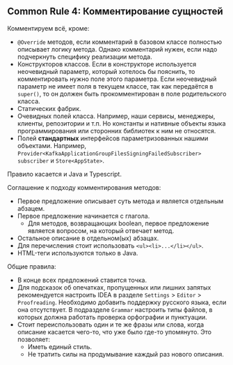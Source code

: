 ## Common Rule 4: Комментирование сущностей

Комментируем всё, кроме:
- `@Override` методов, если комментарий в базовом классе полностью описывает логику метода.
Однако комментарий нужен, если надо подчеркнуть специфику реализации метода.
- Конструкторов классов. Если в конструкторе используется неочевидный параметр, который хотелось бы пояснить,
то комментировать нужно поле этого параметра. Если неочевидный параметр не имеет поля в текущем классе,
так как передаётся в `super()`, то он должен быть прокомментирован в поле родительского класса.
- Статических фабрик.
- Очевидных полей класса. Например, наши сервисы, менеджеры, клиенты, репозитории и т.п.
Но константы и нативные объекты языка программирования или сторонних библиотек к ним не относятся.
- Полей **стандартных** интерфейсов параметризованных нашими объектами. Например, `Provider<KafkaApplicationGroupFilesSigningFailedSubscriber> subscriber` и `Store<AppState>`.

Правило касается и Java и Typescript.

Соглашение к подходу комментирования методов: 

- Первое предложение описывает суть метода и является отдельным абзацем.
- Первое предложение начинается с глагола. 
  - Для методов, возвращающих boolean, первое предложение является вопросом, на который отвечает метод.
- Остальное описание в отдельном(ых) абзацах.
- Для перечисления стоит использовать `<ul><li>...</li></ul>`.
- HTML-теги используются только в Java.

Общие правила:

- В конце всех предложений ставится точка.
- Для подсказок об опечатках, пропущенных или лишних запятых рекомендуется настроить IDEA в разделе `Settings` > `Editor` > `Proofreading`. Необходимо добавить поддержку русского языка, если она отсутствует. В подразделе `Grammar` настроить типы файлов, в которых должна работать проверка орфографии и пунктуации.
- Стоит переиспользовать один и те же фразы или слова, когда описание касается чего-то, что уже было где-то упомянуто. Это позволяет:
  - Иметь единый стиль.
  - Не тратить силы на продумывание каждый раз нового описания.
